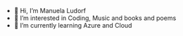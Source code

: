 - 👋 Hi, I’m Manuela Ludorf
- 👀 I’m interested in Coding, Music and books and poems
- 🌱 I’m currently learning Azure and Cloud

<!---
mludorf/mludorf is a ✨ special ✨ repository because its `README.md` (this file) appears on your GitHub profile.
You can click the Preview link to take a look at your changes.
--->
